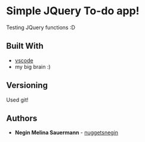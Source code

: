 # Simple JQuery To-do app!

Testing JQuery functions :D

## Built With

* [vscode](https://code.visualstudio.com/) 
* my big brain :)


## Versioning
Used git!

## Authors

* **Negin Melina Sauermann** - [nuggetsnegin](https://github.com/nuggetsnegin)


